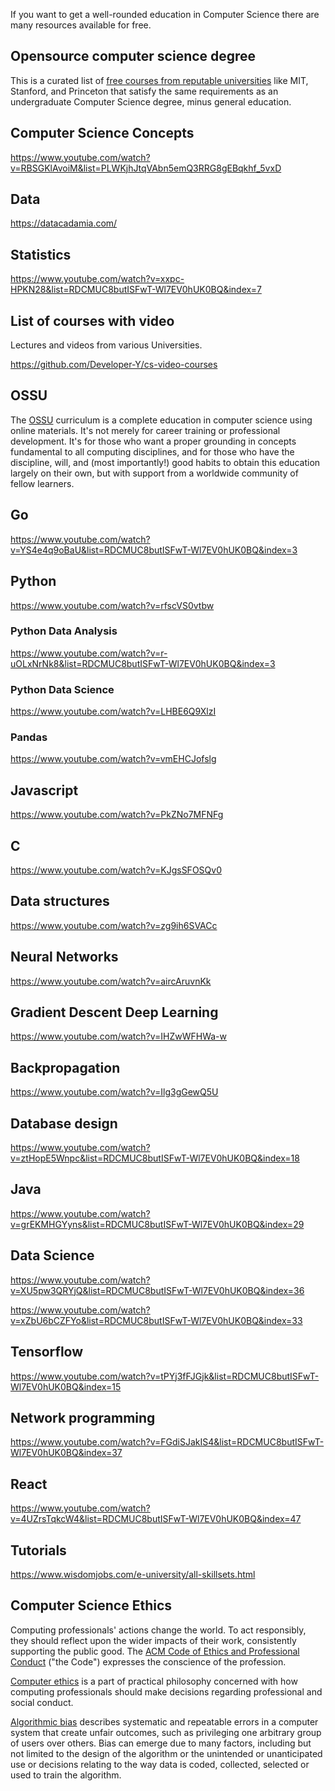 

If you want to get a well-rounded education in Computer Science there are many  resources available for free.






## Opensource computer science degree 

This is a curated list of [free courses from reputable universities](https://github.com/ForrestKnight/open-source-cs) like MIT, Stanford, and Princeton that satisfy the same requirements as an undergraduate Computer Science degree, minus general education.



## Computer Science Concepts

https://www.youtube.com/watch?v=RBSGKlAvoiM&list=PLWKjhJtqVAbn5emQ3RRG8gEBqkhf_5vxD

## Data


https://datacadamia.com/


## Statistics

https://www.youtube.com/watch?v=xxpc-HPKN28&list=RDCMUC8butISFwT-Wl7EV0hUK0BQ&index=7

## List of courses with video

Lectures and videos from various Universities.

https://github.com/Developer-Y/cs-video-courses

## OSSU

The [OSSU](https://github.com/ossu/computer-science) curriculum is a complete education in computer science using online materials. It's not merely for career training or professional development. It's for those who want a proper grounding in concepts fundamental to all computing disciplines, and for those who have the discipline, will, and (most importantly!) good habits to obtain this education largely on their own, but with support from a worldwide community of fellow learners.

## Go

https://www.youtube.com/watch?v=YS4e4q9oBaU&list=RDCMUC8butISFwT-Wl7EV0hUK0BQ&index=3

## Python

https://www.youtube.com/watch?v=rfscVS0vtbw

### Python Data Analysis

https://www.youtube.com/watch?v=r-uOLxNrNk8&list=RDCMUC8butISFwT-Wl7EV0hUK0BQ&index=3


### Python Data Science

https://www.youtube.com/watch?v=LHBE6Q9XlzI

### Pandas

https://www.youtube.com/watch?v=vmEHCJofslg

## Javascript

https://www.youtube.com/watch?v=PkZNo7MFNFg

## C

https://www.youtube.com/watch?v=KJgsSFOSQv0

## Data structures

https://www.youtube.com/watch?v=zg9ih6SVACc

## Neural Networks

https://www.youtube.com/watch?v=aircAruvnKk

## Gradient Descent Deep Learning

https://www.youtube.com/watch?v=IHZwWFHWa-w

## Backpropagation

https://www.youtube.com/watch?v=Ilg3gGewQ5U


## Database design

https://www.youtube.com/watch?v=ztHopE5Wnpc&list=RDCMUC8butISFwT-Wl7EV0hUK0BQ&index=18

## Java

https://www.youtube.com/watch?v=grEKMHGYyns&list=RDCMUC8butISFwT-Wl7EV0hUK0BQ&index=29

## Data Science

https://www.youtube.com/watch?v=XU5pw3QRYjQ&list=RDCMUC8butISFwT-Wl7EV0hUK0BQ&index=36

https://www.youtube.com/watch?v=xZbU6bCZFYo&list=RDCMUC8butISFwT-Wl7EV0hUK0BQ&index=33


## Tensorflow
https://www.youtube.com/watch?v=tPYj3fFJGjk&list=RDCMUC8butISFwT-Wl7EV0hUK0BQ&index=15


## Network programming

https://www.youtube.com/watch?v=FGdiSJakIS4&list=RDCMUC8butISFwT-Wl7EV0hUK0BQ&index=37

## React

https://www.youtube.com/watch?v=4UZrsTqkcW4&list=RDCMUC8butISFwT-Wl7EV0hUK0BQ&index=47

## Tutorials

https://www.wisdomjobs.com/e-university/all-skillsets.html

## Computer Science Ethics 



Computing professionals' actions change the world. To act responsibly, they should reflect upon the wider impacts of their work, consistently supporting the public good. The [ACM Code of Ethics and Professional Conduct]( https://www.acm.org/code-of-ethics ) ("the Code") expresses the conscience of the profession.

[Computer ethics]( https://en.m.wikipedia.org/wiki/Computer_ethics ) is a part of practical philosophy concerned with how computing professionals should make decisions regarding professional and social conduct.

[Algorithmic bias]( https://en.m.wikipedia.org/wiki/Algorithmic_bias ) describes systematic and repeatable errors in a computer system that create unfair outcomes, such as privileging one arbitrary group of users over others. Bias can emerge due to many factors, including but not limited to the design of the algorithm or the unintended or unanticipated use or decisions relating to the way data is coded, collected, selected or used to train the algorithm.